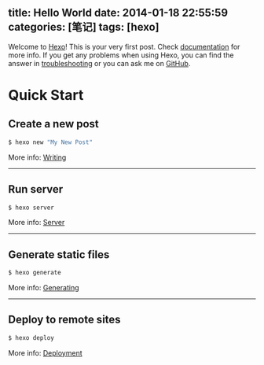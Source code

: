 title: Hello World
date:  2014-01-18 22:55:59
categories: [笔记]
tags: [hexo]
---
Welcome to [Hexo](http://hexo.io/)! This is your very first post. Check [documentation](http://hexo.io/docs/) for more info. If you get any problems when using Hexo, you can find the answer in [troubleshooting](http://hexo.io/docs/troubleshooting.html) or you can ask me on [GitHub](https://github.com/hexojs/hexo/issues).

# Quick Start

## Create a new post

``` bash
$ hexo new "My New Post"
```

More info: [Writing](http://hexo.io/docs/writing.html)

---

## Run server

``` bash
$ hexo server
```

More info: [Server](http://hexo.io/docs/server.html)

---

## Generate static files

``` bash
$ hexo generate
```

More info: [Generating](http://hexo.io/docs/generating.html)

---

## Deploy to remote sites

``` bash
$ hexo deploy
```

More info: [Deployment](http://hexo.io/docs/deployment.html)
